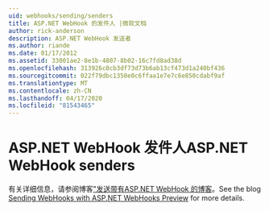```yaml
---
uid: webhooks/sending/senders
title: ASP.NET WebHook 的发件人 |微软文档
author: rick-anderson
description: ASP.NET WebHook 发送者
ms.author: riande
ms.date: 01/17/2012
ms.assetid: 33001ae2-8e1b-4807-8b02-16c7fd8ad38d
ms.openlocfilehash: 313926c0cb3df73d73b6ab13cf473d1a240bf436
ms.sourcegitcommit: 022f79dbc1350e0c6ffaa1e7e7c6e850cdabf9af
ms.translationtype: MT
ms.contentlocale: zh-CN
ms.lasthandoff: 04/17/2020
ms.locfileid: "81543465"
---
```

# <a name="aspnet-webhook-senders"></a><span data-ttu-id="2a8c8-103">ASP.NET WebHook 发件人</span><span class="sxs-lookup"><span data-stu-id="2a8c8-103">ASP.NET WebHook senders</span></span>

<span data-ttu-id="2a8c8-104">有关详细信息，请参阅博客["发送带有ASP.NET WebHook 的博客](https://devblogs.microsoft.com/aspnet/sending-webhooks-with-asp-net-webhooks-preview/)。</span><span class="sxs-lookup"><span data-stu-id="2a8c8-104">See the blog [Sending WebHooks with ASP.NET WebHooks Preview](https://devblogs.microsoft.com/aspnet/sending-webhooks-with-asp-net-webhooks-preview/) for more details.</span></span>
